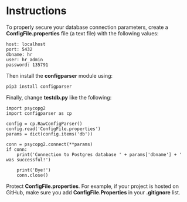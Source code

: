 # Instructions 

To properly secure your database connection parameters, create a **ConfigFile.properties** file (a text file) with the following values: 

```
host: localhost 
port: 5432
dbname: hr
user: hr_admin
password: 135791
```

Then install the **configparser** module using: 

```
pip3 install configparser
```

Finally, change **testdb.py** like the following: 

```
import psycopg2
import configparser as cp

config = cp.RawConfigParser()
config.read('ConfigFile.properties')
params = dict(config.items('db'))

conn = psycopg2.connect(**params)
if conn: 
    print('Connection to Postgres database ' + params['dbname'] + ' was successful!')

    print('Bye!')
    conn.close()
```

Protect **ConfigFile.properties**.  For example, if your project is hosted on GitHub, make sure you add **ConfigFile.Properties** in your **.gitignore** list. 